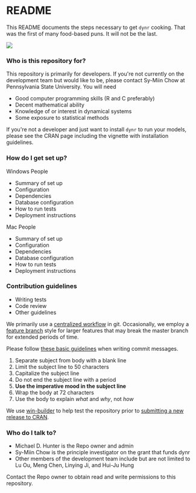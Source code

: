 # README #

This README documents the steps necessary to get `dynr` cooking.  That was the first of many food-based puns.  It will not be the last.

[![](http://cranlogs.r-pkg.org/badges/dynr)](https://cran.r-project.org/package=dynr)

### Who is this repository for? ###

This repository is primarily for developers. If you're not currently on the development team but would like to be, please contact Sy-Miin Chow at Pennsylvania State University.  You will need

* Good computer programming skills (R and C preferably)
* Decent mathematical ability
* Knowledge of or interest in dynamical systems
* Some exposure to statistical methods

If you're not a developer and just want to install `dynr` to run your models, please see the CRAN page including the vignette with installation guidelines.

### How do I get set up? ###

Windows People

* Summary of set up
* Configuration
* Dependencies
* Database configuration
* How to run tests
* Deployment instructions

Mac People

* Summary of set up
* Configuration
* Dependencies
* Database configuration
* How to run tests
* Deployment instructions

### Contribution guidelines ###

* Writing tests
* Code review
* Other guidelines

We primarily use a [centralized workflow](https://www.atlassian.com/git/tutorials/comparing-workflows#centralized-workflow) in git.  Occasionally, we employ a [feature branch](https://www.atlassian.com/git/tutorials/comparing-workflows#feature-branch-workflow) style for larger features that may break the master branch for extended periods of time.

Please follow [these basic guidelines](https://chris.beams.io/posts/git-commit/) when writing commit messages.

 1. Separate subject from body with a blank line
 1. Limit the subject line to 50 characters
 1. Capitalize the subject line
 1. Do not end the subject line with a period
 1. **Use the imperative mood in the subject line**
 1. Wrap the body at 72 characters
 1. Use the body to explain *what* and *why*, not *how*

We use [win-builder](https://win-builder.r-project.org/) to help test the repository prior to [submitting a new release to CRAN](https://cran.r-project.org/submit.html).

### Who do I talk to? ###

* Michael D. Hunter is the Repo owner and admin
* Sy-Miin Chow is the principle investigator on the grant that funds dynr
* Other members of the development team include but are not limited to Lu Ou, Meng Chen, Linying Ji, and Hui-Ju Hung

Contact the Repo owner to obtain read and write permissions to this repository.
